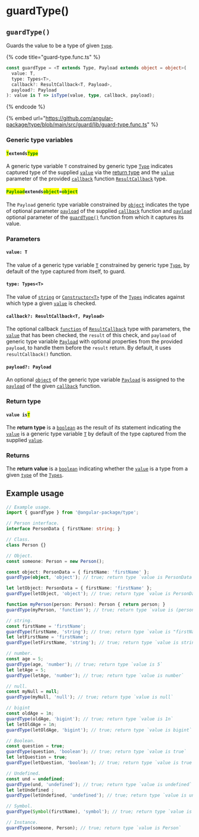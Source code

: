 # guardType()

## `guardType()`

Guards the value to be a type of given [`type`](guardtype.md#type-types-less-than-t-greater-than).

{% code title="guard-type.func.ts" %}
```typescript
const guardType = <T extends Type, Payload extends object = object>(
  value: T,
  type: Types<T>,
  callback?: ResultCallback<T, Payload>,
  payload?: Payload
): value is T => isType(value, type, callback, payload);
```
{% endcode %}

{% embed url="https://github.com/angular-package/type/blob/main/src/guard/lib/guard-type.func.ts" %}

### Generic type variables

#### <mark style="color:green;">**`T`**</mark>**`extends`**<mark style="color:green;">**`Type`**</mark>

A generic type variable `T` constrained by generic type [`Type`](../types/type.md) indicates captured type of the supplied [`value`](guardtype.md#value-type) via the [return type](guardtype.md#return-type) and the [`value`](../types/resultcallback.md#value-value) parameter of the provided [`callback`](guardtype.md#callback-resultcallback-less-than-t-payload-greater-than) function [`ResultCallback`](../types/resultcallback.md) type.

#### <mark style="color:green;">**`Payload`**</mark>**`extends`**<mark style="color:green;">**`object`**</mark>**`=`**<mark style="color:green;">**`object`**</mark>

The `Payload` generic type variable constrained by [`object`](https://www.typescriptlang.org/docs/handbook/basic-types.html#object) indicates the type of optional parameter [`payload`](../types/resultcallback.md#payload-payload) of the supplied [`callback`](guardtype.md#callback-resultcallback-less-than-t-payload-greater-than) function and [`payload`](guardtype.md#payload-payload) optional parameter of the [`guardType()`](guardtype.md#guardtype) function from which it captures its value.

### Parameters

#### `value: T`

The value of a generic type variable [`T`](guardtype.md#textendstype) constrained by generic type [`Type`](../types/type.md), by default of the type captured from itself, to guard.

#### `type: Types<T>`

The value of [`string`](https://developer.mozilla.org/en-US/docs/Web/JavaScript/Reference/Global\_Objects/String) or [`Constructor<T>`](../types/constructor.md) type of the [`Types`](../types/types.md) indicates against which type a given [`value`](guardtype.md#value-t) is checked.

#### `callback?: ResultCallback<T, Payload>`

The optional callback [`function`](https://developer.mozilla.org/en-US/docs/Web/JavaScript/Guide/Functions) of [`ResultCallback`](../types/resultcallback.md) type with parameters, the [`value`](guardtype.md#value-t) that has been checked, the `result` of this check, and `payload` of generic type variable [`Payload`](guardtype.md#payloadextendsobject) with optional properties from the provided `payload`, to handle them before the `result` return. By default, it uses `resultCallback()` function.

#### `payload?: Payload`

An optional [`object`](https://developer.mozilla.org/en-US/docs/Web/JavaScript/Reference/Global\_Objects/Object) of the generic type variable [`Payload`](guardtype.md#payloadextendsobject-object) is assigned to the [`payload`](../types/resultcallback.md#payload-payload) of the given [`callback`](guardtype.md#callback-resultcallback-less-than-bigint-payload-greater-than) function.

### Return type

#### `value is`<mark style="color:green;">`T`</mark>

The **return type** is a [`boolean`](https://www.typescriptlang.org/docs/handbook/basic-types.html#boolean) as the result of its statement indicating the [`value`](guardtype.md#value-t) is a generic type variable [`T`](guardtype.md#textendstype) by default of the type captured from the supplied [`value`](guardtype.md#value-t).

### Returns

The **return value** is a [`boolean`](https://developer.mozilla.org/en-US/docs/Web/JavaScript/Reference/Global\_Objects/Boolean) indicating whether the [`value`](guardtype.md#value-t) is a type from a given [`type`](guardtype.md#type-types-less-than-t-greater-than) of the [`Types`](../types/types.md).

## Example usage

```typescript
// Example usage.
import { guardType } from '@angular-package/type';

// Person interface.
interface PersonData { firstName: string; }

// Class.
class Person {}

// Object.
const someone: Person = new Person();

const object: PersonData = { firstName: 'firstName' };
guardType(object, 'object'); // true; return type `value is PersonData`

let letObject: PersonData = { firstName: 'firstName' };
guardType(letObject, 'object'); // true; return type `value is PersonData`

function myPerson(person: Person): Person { return person; }
guardType(myPerson, 'function'); // true; return type `value is (person: Person) => Person`

// string.
const firstName = 'firstName';
guardType(firstName, 'string'); // true; return type `value is "firstName"`
let letFirstName = 'firstName';
guardType(letFirstName, 'string'); // true; return type `value is string`

// number.
const age = 5;
guardType(age, 'number'); // true; return type `value is 5`
let letAge = 5;
guardType(letAge, 'number'); // true; return type `value is number`

// null.
const myNull = null;
guardType(myNull, 'null'); // true; return type `value is null`

// bigint
const oldAge = 1n;
guardType(oldAge, 'bigint'); // true; return type `value is 1n`
let letOldAge = 1n;
guardType(letOldAge, 'bigint'); // true; return type `value is bigint`

// Boolean.
const question = true;
guardType(question, 'boolean'); // true; return type `value is true`
let letQuestion = true;
guardType(letQuestion, 'boolean'); // true; return type `value is true`

// Undefined.
const und = undefined;
guardType(und, 'undefined'); // true; return type `value is undefined`
let letUndefined ;
guardType(letUndefined, 'undefined'); // true; return type `value is undefined`

// Symbol.
guardType(Symbol(firstName), 'symbol'); // true; return type `value is symbol`

// Instance.
guardType(someone, Person); // true; return type `value is Person`
```
